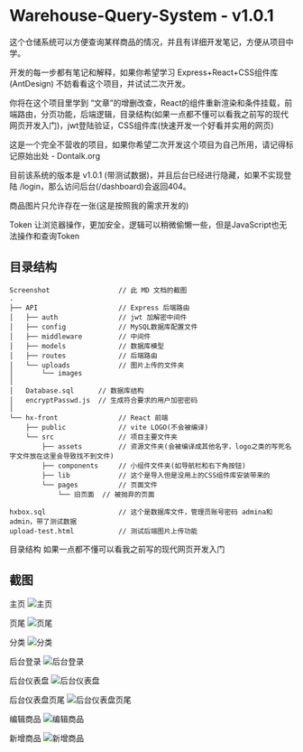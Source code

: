 # Warehouse-Query-System - v1.0.1
这个仓储系统可以方便查询某样商品的情况，并且有详细开发笔记，方便从项目中学。

开发的每一步都有笔记和解释，如果你希望学习 Express+React+CSS组件库(AntDesign) 不妨看看这个项目，并试试二次开发。

你将在这个项目里学到 “文章”的增删改查，React的组件重新渲染和条件挂载，前端路由，分页功能，后端逻辑，目录结构(如果一点都不懂可以看我之前写的现代网页开发入门)，jwt登陆验证，CSS组件库(快速开发一个好看并实用的网页)

这是一个完全不营收的项目，如果你希望二次开发这个项目为自己所用，请记得标记原始出处 - Dontalk.org

目前该系统的版本是 v1.0.1 (带测试数据)，并且后台已经进行隐藏，如果不实现登陆 /login，那么访问后台(/dashboard)会返回404。

商品图片只允许存在一张(这是按照我的需求开发的)

Token 让浏览器操作，更加安全，逻辑可以稍微偷懒一些，但是JavaScript也无法操作和查询Token

## 目录结构
```
Screenshot                 // 此 MD 文档的截图
.
├── API                    // Express 后端路由
│   ├── auth               // jwt 加解密中间件
│   ├── config             // MySQL数据库配置文件
│   ├── middleware         // 中间件
│   ├── models             // 数据库模型
│   ├── routes             // 后端路由
│   └── uploads            // 图片上传的文件夹
│       └── images
│
│   Database.sql      // 数据库结构
│   encryptPasswd.js  // 生成符合要求的用户加密密码
│
└── hx-front               // React 前端
    ├── public             // vite LOGO(不会被编译)
    └── src                // 项目主要文件夹
        ├── assets         // 资源文件夹(会被编译成其他名字，logo之类的写死名字文件放在这里会导致找不到文件)
        ├── components     // 小组件文件夹(如导航栏和右下角按钮)
        ├── lib            // 这个是导入但是没用上的CSS组件库安装带来的
        └── pages          // 页面文件
            └── 旧页面  // 被抛弃的页面

hxbox.sql                  // 这个是数据库文件，管理员账号密码 admina和admin，带了测试数据
upload-test.html           // 测试后端图片上传功能
```

目录结构 如果一点都不懂可以看我之前写的现代网页开发入门

## 截图

主页
![主页](Screenshot/1.png "主页")

页尾
![页尾](Screenshot/2.png "页尾")

分类
![分类](Screenshot/3.png "分类")

后台登录
![后台登录](Screenshot/4.png "后台登录")

后台仪表盘
![后台仪表盘](Screenshot/5.png "后台仪表盘")

后台仪表盘页尾
![后台仪表盘页尾](Screenshot/6.png "后台仪表盘页尾")

编辑商品
![编辑商品](Screenshot/7.png "编辑商品")

新增商品
![新增商品](Screenshot/8.png "新增商品")
